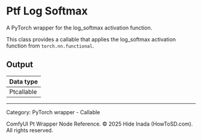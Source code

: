 # Ptf Log Softmax
A PyTorch wrapper for the log_softmax activation function.

This class provides a callable that applies the log_softmax activation function 
from `torch.nn.functional`.

## Output
| Data type |
|---|
| Ptcallable |

<HR>
Category: PyTorch wrapper - Callable

ComfyUI Pt Wrapper Node Reference. © 2025 Hide Inada (HowToSD.com). All rights reserved.
